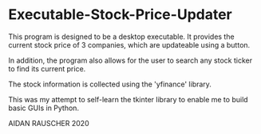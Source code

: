 # Executable-Stock-Price-Updater

This program is designed to be a desktop executable. It provides the current stock price of 3 companies, which are updateable using a button. 

In addition, the program also allows for the user to search any stock ticker to find its current price. 

The stock information is collected using the 'yfinance' library.

This was my attempt to self-learn the tkinter library to enable me to build basic GUIs in Python. 

AIDAN RAUSCHER 2020
